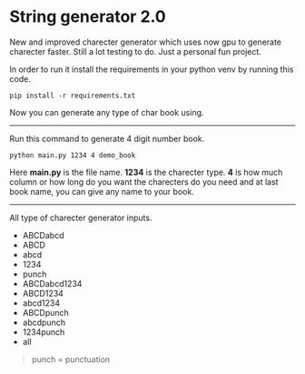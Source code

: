 # String generator 2.0

New and improved charecter generator which uses now gpu to generate charecter faster. Still a lot testing to do. Just a personal fun project.

In order to run it install the requirements in your python venv by running this code.

`pip install -r requirements.txt`

Now you can generate any type of char book using.

---

Run this command to generate 4 digit number book.

`python main.py 1234 4 demo_book`

Here **main.py** is the file name. **1234** is the charecter type. **4** is how much column or how long do you want the charecters do you need and at last book name, you can give any name to your book.

---

All type of charecter generator inputs.

- ABCDabcd
- ABCD
- abcd
- 1234
- punch
- ABCDabcd1234
- ABCD1234
- abcd1234
- ABCDpunch
- abcdpunch
- 1234punch
- all

> punch = punctuation
